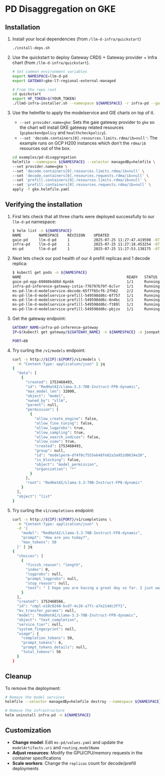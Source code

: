 # PD Disaggregation on GKE

## Installation

1. Install your local dependencies (from `/llm-d-infra/quickstart`)

    ```bash
    ./install-deps.sh
    ```

1. Use the quickstart to deploy Gateway CRDS + Gateway provider + Infra chart (from `/llm-d-infra/quickstart`).

    ```bash
    # Set common environment variables
    export NAMESPACE=llm-d-pd
    export GATEWAY=gke-l7-regional-external-managed
    ```

    ```bash
    # From the repo root
    cd quickstart
    export HF_TOKEN=$(YOUR_TOKEN)
    ./llmd-infra-installer.sh --namespace ${NAMESPACE} -r infra-pd --gateway ${GATEWAY}
    ```

1. Use the helmfile to apply the modelservice and GIE charts on top of it.

   - `--set provider.name=gke`: Sets the gaie gateway provider to `gke` so the chart will install GKE gateway related resources (`gcpbackendpolicy` and `healthcheckpolicy`).
   - `--set 'decode.containers[0].resources.limits.rdma/ib=null'`: The example runs on GCP H200 instances which don't the `rdma/ib` resources out of the box.

    ```bash
    cd examples/pd-disaggregation
    helmfile --namespace ${NAMESPACE} --selector managedBy=helmfile \
    --set provider.name=gke \
    --set 'decode.containers[0].resources.limits.rdma/ib=null' \
    --set 'decode.containers[0].resources.requests.rdma/ib=null' \
    --set 'prefill.containers[0].resources.limits.rdma/ib=null' \
    --set 'prefill.containers[0].resources.requests.rdma/ib=null' \
    apply -f gke.helmfile.yaml
    ```

## Verifying the installation

1. First lets check that all three charts were deployed successfully to our `llm-d-pd` namespace:

    ```bash
    $ helm list -n ${NAMESPACE}
    NAME        NAMESPACE    REVISION    UPDATED                                 STATUS      CHART                       APP VERSION
    gaie-pd     llm-d-pd     1           2025-07-25 11:27:47.419598 -0700 PDT    deployed    inferencepool-v0.5.1        v0.5.1
    infra-pd    llm-d-pd     1           2025-07-25 11:27:18.453254 -0700 PDT    deployed    llm-d-infra-v1.1.1          v0.2.0
    ms-pd       llm-d-pd     1           2025-07-25 11:27:53.138175 -0700 PDT    deployed    llm-d-modelservice-0.2.0    v0.2.0
    ```

1. Next lets check our pod health of our 4 prefill replicas and 1 decode replica:

    ```bash
    $ kubectl get pods -n ${NAMESPACE}
    NAME                                                READY   STATUS    RESTARTS   AGE
    gaie-pd-epp-69888bdd8d-6pnbk                        1/1     Running   0          54s
    infra-pd-inference-gateway-istio-776797b79f-6clvr   1/1     Running   0          2m9s
    ms-pd-llm-d-modelservice-decode-65f7f65cf6-2fh62    2/2     Running   0          50s
    ms-pd-llm-d-modelservice-prefill-549598dd6c-6f757   1/1     Running   0          49s
    ms-pd-llm-d-modelservice-prefill-549598dd6c-6n4bc   1/1     Running   0          49s
    ms-pd-llm-d-modelservice-prefill-549598dd6c-ft89l   1/1     Running   0          49s
    ms-pd-llm-d-modelservice-prefill-549598dd6c-pbjzx   1/1     Running   0          49s
    ```

1. Get the gateway endpoint:

    ```bash
    GATEWAY_NAME=infra-pd-inference-gateway
    IP=$(kubectl get gateway/${GATEWAY_NAME} -n ${NAMESPACE} -o jsonpath='{.status.addresses[0].value}')

    PORT=80
    ```

1. Try curling the `/v1/models` endpoint:

    ```bash
    curl -s http://${IP}:${PORT}/v1/models \
      -H "Content-Type: application/json" | jq
    {
      "data": [
        {
          "created": 1753468493,
          "id": "RedHatAI/Llama-3.3-70B-Instruct-FP8-dynamic",
          "max_model_len": 32000,
          "object": "model",
          "owned_by": "vllm",
          "parent": null,
          "permission": [
            {
              "allow_create_engine": false,
              "allow_fine_tuning": false,
              "allow_logprobs": true,
              "allow_sampling": true,
              "allow_search_indices": false,
              "allow_view": true,
              "created": 1753468493,
              "group": null,
              "id": "modelperm-df4f0c7555e648fe82a3a952d0634e20",
              "is_blocking": false,
              "object": "model_permission",
              "organization": "*"
            }
          ],
          "root": "RedHatAI/Llama-3.3-70B-Instruct-FP8-dynamic"
        }
      ],
      "object": "list"
    }
    ```

1. Try curling the `v1/completions` endpoint:

    ```bash
    curl -s http://${IP}:${PORT}/v1/completions \
      -H "Content-Type: application/json" \
      -d '{
        "model": "RedHatAI/Llama-3.3-70B-Instruct-FP8-dynamic",
        "prompt": "How are you today?",
        "max_tokens": 50
      }' | jq
    {
      "choices": [
        {
          "finish_reason": "length",
          "index": 0,
          "logprobs": null,
          "prompt_logprobs": null,
          "stop_reason": null,
          "text": " I hope you are having a great day so far. I just wanted to remind you that you are not alone. No matter what you are going through, you have people who care about you and want to help.\nIf you are struggling with difficult emotions"
        }
      ],
      "created": 1753468566,
      "id": "cmpl-e18c8248-bcd7-4c26-a7fc-a7e214dc3ff1",
      "kv_transfer_params": null,
      "model": "RedHatAI/Llama-3.3-70B-Instruct-FP8-dynamic",
      "object": "text_completion",
      "service_tier": null,
      "system_fingerprint": null,
      "usage": {
        "completion_tokens": 50,
        "prompt_tokens": 6,
        "prompt_tokens_details": null,
        "total_tokens": 56
      }
    }
    ```

## Cleanup

To remove the deployment:

```bash
# Remove the model services
helmfile --selector managedBy=helmfile destroy --namespace ${NAMESPACE}

# Remove the infrastructure
helm uninstall infra-pd -n ${NAMESPACE}
```

## Customization

- **Change model**: Edit `ms-pd/values.yaml` and update the `modelArtifacts.uri` and `routing.modelName`
- **Adjust resources**: Modify the GPU/CPU/memory requests in the container specifications
- **Scale workers**: Change the `replicas` count for decode/prefill deployments
